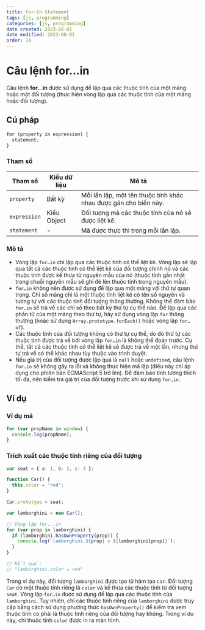 ```yaml
---
title: For-In Statement
tags: [js, programming]
categories: [js, programming]
date created: 2023-08-01
date modified: 2023-08-01
order: 14
---
```


# Câu lệnh for…in

Câu lệnh **for…in** được sử dụng để lặp qua các thuộc tính của một mảng hoặc một đối tượng (thực hiện vòng lặp qua các thuộc tính của một mảng hoặc đối tượng).

## Cú pháp

```js
for (property in expression) {
  statement;
}
```

### Tham số

| Tham số       | Kiểu dữ liệu | Mô tả                                                                                                 |
| ------------- | ------------ | ---------------------------------------------------------------------------------------------------- |
| `property`    | Bất kỳ        | Mỗi lần lặp, một tên thuộc tính khác nhau được gán cho biến này.                                       |
| `expression`  | Kiểu Object  | Đối tượng mà các thuộc tính của nó sẽ được liệt kê.                                                     |
| `statement`   | -            | Mã được thực thi trong mỗi lần lặp.                                                                   |

### Mô tả

- Vòng lặp `for…in` chỉ lặp qua các thuộc tính có thể liệt kê. Vòng lặp sẽ lặp qua tất cả các thuộc tính có thể liệt kê của đối tượng chính nó và các thuộc tính được kế thừa từ nguyên mẫu của nó (thuộc tính gần nhất trong chuỗi nguyên mẫu sẽ ghi đè lên thuộc tính trong nguyên mẫu).
- `for…in` không nên được sử dụng để lặp qua một mảng với thứ tự quan trọng. Chỉ số mảng chỉ là một thuộc tính liệt kê có tên số nguyên và tương tự với các thuộc tính đối tượng thông thường. Không thể đảm bảo `for…in` sẽ trả về các chỉ số theo bất kỳ thứ tự cụ thể nào. Để lặp qua các phần tử của một mảng theo thứ tự, hãy sử dụng vòng lặp `for` thông thường (hoặc sử dụng `Array.prototype.forEach()` hoặc vòng lặp `for…of`).
- Các thuộc tính của đối tượng không có thứ tự cụ thể, do đó thứ tự các thuộc tính được trả về bởi vòng lặp `for…in` là không thể đoán trước. Cụ thể, tất cả các thuộc tính có thể liệt kê sẽ được trả về một lần, nhưng thứ tự trả về có thể khác nhau tùy thuộc vào trình duyệt.
- Nếu giá trị của đối tượng được lặp qua là `null` hoặc `undefined`, câu lệnh `for…in` sẽ không gây ra lỗi và không thực hiện mã lặp (điều này chỉ áp dụng cho phiên bản ECMAScript 5 trở lên). Để đảm bảo tính tương thích tối đa, nên kiểm tra giá trị của đối tượng trước khi sử dụng `for…in`.

## Ví dụ

### Ví dụ mã

```js
for (var propName in window) {
  console.log(propName);
}
```

### Trích xuất các thuộc tính riêng của đối tượng

```js
var seat = { a: 1, b: 2, c: 3 };

function Car() {
  this.color = 'red';
}

Car.prototype = seat;

var lamborghini = new Car();

// Vòng lặp for...in
for (var prop in lamborghini) {
  if (lamborghini.hasOwnProperty(prop)) {
    console.log(`lamborghini.${prop} = ${lamborghini[prop]}`);
  }
}

// Kết quả:
// "lamborghini.color = red"
```

Trong ví dụ này, đối tượng `lamborghini` được tạo từ hàm tạo `Car`. Đối tượng `Car` có một thuộc tính riêng là `color` và kế thừa các thuộc tính từ đối tượng `seat`. Vòng lặp `for…in` được sử dụng để lặp qua các thuộc tính của `lamborghini`. Tuy nhiên, chỉ các thuộc tính riêng của `lamborghini` được truy cập bằng cách sử dụng phương thức `hasOwnProperty()` để kiểm tra xem thuộc tính có phải là thuộc tính riêng của đối tượng hay không. Trong ví dụ này, chỉ thuộc tính `color` được in ra màn hình.
